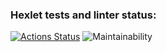 ### Hexlet tests and linter status: 
[![Actions Status](https://github.com/cruelwxrld/frontend-project-44/actions/workflows/hexlet-check.yml/badge.svg)](https://github.com/cruelwxrld/frontend-project-44/actions)
![Maintainability]([https://codeclimate.com/github/cruelwxrld/frontend-project-44/maintainability](https://codeclimate.com/github/cruelwxrld/frontend-project-44))
